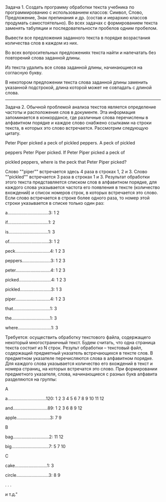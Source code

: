 Задача 1. Создать программу обработки текста учебника по программированию с использованием классов: Символ, Слово, Предложение, Знак препинания и др. (состав и иерархию классов продумать самостоятельно). Во всех задачах с формированием текста заменять табуляции и последовательности пробелов одним пробелом.

 

Вывести все предложения заданного текста в порядке возрастания количества слов в каждом из них.

Во всех вопросительных предложениях текста найти и напечатать без повторений слова заданной длины.

Из текста удалить все слова заданной длины, начинающиеся на согласную букву.

В некотором предложении текста слова заданной длины заменить указанной подстрокой, длина которой может не совпадать с длиной слова.

 

--------------------------------------------

 

Задача 2. Обычной проблемой анализа текстов является определение частоты и расположения слов в документе. Эта информация запоминается в конкордансе, где различные слова перечислены в алфавитном порядке и каждое слово снабжено ссылками на строки текста, в которых это слово встречается. Рассмотрим следующую цитату.

Peter Piper picked a peck of pickled peppers. A peck of pickled

peppers Peter Piper picked. If Peter Piper picked a peck of

pickled peppers, where is the peck that Peter Piper picked?

Слово ""piper"" встречается здесь 4 раза в строках 1, 2 и 3. Слово ""pickled"" встречается 3 раза в строках 1 и 3. Результат обработки этого текста представляется списком слов в алфавитном порядке, для каждого слова указывается частота его появления в тексте (количество вхождений) и список номеров строк, в которых встречается это слово. Если слово встречается в строке более одного раза, то номер этой строки указывается в списке только один раз:

a.................................3: 1 2

if.................................1: 2

is................................1: 3

of................................3: 1 2

peck............................4: 1 2 3

peppers.......................3: 1 2 3

peter............................4: 1 2 3

picked..........................4: 1 2 3

pickled.........................3: 1 3

piper............................4: 1 2 3

that..............................1: 3

the...............................1: 3

where...........................1: 3

Требуется: осуществить обработку текстового файла, содержащего некоторый многостраничный текст. Будем считать, что одна страница текста состоит из N строк. Результ обработки – текстовый файл, содержащий предметный указатель встречающихся в тексте слов. В предметном указателе перечисляются слова в алфавитном порядке. Для каждого слова указывается количество его вхождений в текст и номера страниц, на которых встречатся это слово. При формировании предметного указателя, слова, начинающиеся с разных букв алфавита разделяются на группы:

А

a...............................120: 1 2 3 4 5 6 7 8 9 10 11 12

and............................89: 1 2 3 6 8 9 12

apple...........................3: 7 9

B

bag.............................2: 11 12

big..............................7: 5 7 10

C

cake..........................1: 3

circle..........................3: 8 9

. . .

и т.д."                                          
